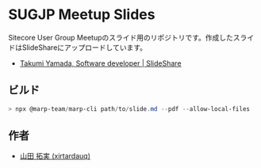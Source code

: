 # SUGJP Meetup Slides
Sitecore User Group Meetupのスライド用のリポジトリです。作成したスライドはSlideShareにアップロードしています。

- [Takumi Yamada, Software developer | SlideShare](https://www.slideshare.net/ssuser81a10f)

## ビルド
```powershell
> npx @marp-team/marp-cli path/to/slide.md --pdf --allow-local-files
```

## 作者
- [山田 拓実 (xirtardauq)](https://www.linkedin.com/in/xirtardauq)